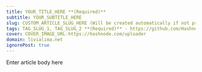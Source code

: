 ```yaml
---
title: YOUR_TITLE_HERE **(Required)**
subtitle: YOUR_SUBTITLE_HERE
slug: CUSTOM_ARTICLE_SLUG_HERE (Will be created automatically if not provided)
tags: TAG_SLUG_1, TAG_SLUG_2 **(Required)** - https://github.com/Hashnode/support/blob/main/misc/tags.json
cover: COVER_IMAGE_URL-https://hashnode.com/uploader
domain: livialima.net
ignorePost: true
---
```


Enter article body here

